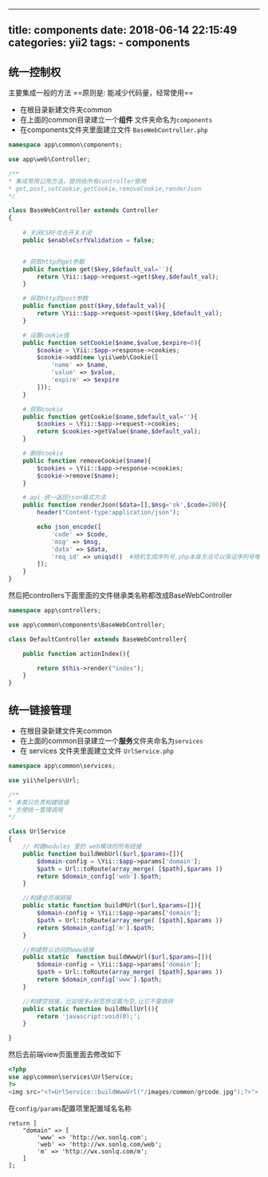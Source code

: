 ------
title: components
date: 2018-06-14 22:15:49
categories: yii2
tags:
    - components
------


## 统一控制权
主要集成一般的方法
==原则是: 能减少代码量，经常使用==

- 在根目录新建文件夹common
- 在上面的common目录建立一个**组件** 文件夹命名为`components`
- 在components文件夹里面建立文件 `BaseWebController.php`

```php
namespace app\common\components;

use app\web\Controller;

/**
* 集成常用公用方法，提供给所有controller使用
* get,post,setCookie,getCookie,removeCookie,renderJson
*/

class BaseWebController extends Controller
{
    
    # 关闭CSRF攻击开关关闭
    public $enableCsrfValidation = false;


    # 获取http的get参数
    public function get($key,$default_val=''){
        return \Yii::$app->request->get($key,$default_val);
    }

    # 获取http的post参数
    public function post($key,$default_val){
        return \Yii::$app->request->post($key,$default_val);
    }

    # 设置cookie值
    public function setCookie($name,$value,$expire=0){
        $cookie = \Yii::$app->response->cookies;
        $cookie->add(new \yii\web\Cookie([
            'name' => $name,
            'value' => $value,
            'expire' => $expire
        ]));
    }

    # 获取cookie
    public function getCookie($name,$default_val=''){
        $cookies = \Yii::$app->request->cookies;
        return $cookies->getValue($name,$default_val);
    }

    # 删除cookie
    public function removeCookie($name){
        $cookies = \Yii::$app->response->cookies;
        $cookie->remove($name);
    }

    # api 统一返回json格式方法
    public function renderJson($data=[],$msg='ok',$code=200){
        header("Content-type:application/json");

        echo json_encode([
            'code' => $code,
            'msg' => $msg,
            'data' => $data,
            'req_id' => uniqid()  #随机生成序列号,php本身方法可以保证序列号唯一
        ]);
    }
}
```


然后把controllers下面里面的文件继承类名称都改成BaseWebController

```php
namespace app\controllers;

use app\common\components\BaseWebController;

class DefaultController extends BaseWebController{

    public function actionIndex(){

        return $this->render("index");
    }
}
```

## 统一链接管理

- 在根目录新建文件夹common
- 在上面的common目录建立一个**服务**文件夹命名为`services`
- 在 services 文件夹里面建立文件 `UrlService.php`

```php
namespace app\common\services;

use yii\helpers\Url;

/**
* 本类只负责构建链接
* 方便统一管理调用
*/

class UrlService
{
    // 构建modules 里的 web模块的所有链接
    public function buildWebUrl($url,$params=[]){
        $domain-config = \Yii::$app->params['domain'];
        $path = Url::toRoute(array_merge( [$path],$params ))
        return $domain_config['web'].$path;
    }

    //构建会员端链接
    public static function buildMUrl($url,$params=[]){
        $domain-config = \Yii::$app->params['domain'];
        $path = Url::toRoute(array_merge( [$path],$params ))
        return $domain_config['m'].$path;
    }

    //构建默认访问的www链接
    public static  function buildWwwUrl($url,$params=[]){
        $domain-config = \Yii::$app->params['domain'];
        $path = Url::toRoute(array_merge( [$path],$params ))
        return $domain_config['www'].$path;
    }

    //构建空链接，比如很多a标签想设置为空,让它不要跳转
    public static function buildNullUrl(){
        return 'javascript:void(0);';
    }

}
```
然后去前端view页面里面去修改如下

```php
<?php
use app\common\services\UrlService;
?>
<img src="<?=UrlService::buildWwwUrl("/images/common/grcode.jpg");?>">

```

在`config/params`配置项里配置域名名称

```
return [
    "domain" => [
        'www' => 'http://wx.sonlq.com';
        'web' => 'http://wx.sonlq.com/web';
        'm' => 'http://wx.sonlq.com/m';
    ]
];
```


